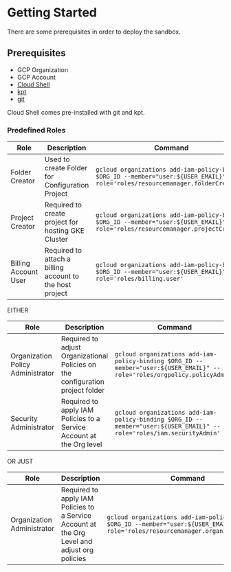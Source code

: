 Getting Started
===============

There are some prerequisites in order to deploy the sandbox.

Prerequisites
-------------

*   GCP Organization
*   GCP Account
*   [Cloud Shell](https://cloud.google.com/shell)
*   [kpt](https://github.com/GoogleContainerTools/kpt)
*   [git](https://git-scm.com/)

Cloud Shell comes pre-installed with git and kpt.

### Predefined Roles

| Role | Description | Command |
| --- | --- | --- |
| Folder Creator | Used to create Folder for Configuration Project | `gcloud organizations add-iam-policy-binding $ORG_ID --member="user:${USER_EMAIL}" --role='roles/resourcemanager.folderCreator'`|
| Project Creator | Required to create project for hosting GKE Cluster | `gcloud organizations add-iam-policy-binding $ORG_ID --member="user:${USER_EMAIL}" --role='roles/resourcemanager.projectCreator'` |
| Billing Account User | Required to attach a billing account to the host project | `gcloud organizations add-iam-policy-binding $ORG_ID --member="user:${USER_EMAIL}" --role='roles/billing.user'` |

EITHER

| Role | Description | Command |
| --- | --- | --- |
| Organization Policy Administrator | Required to adjust Organizational Policies on the configuration project folder | `gcloud organizations add-iam-policy-binding $ORG_ID --member="user:${USER_EMAIL}" --role='roles/orgpolicy.policyAdmin'` |
| Security Administrator | Required to apply IAM Policies to a Service Account at the Org level | `gcloud organizations add-iam-policy-binding $ORG_ID --member="user:${USER_EMAIL}" --role='roles/iam.securityAdmin'` |

OR JUST

| Role | Description | Command |
| --- | --- | --- |
| Organization Administrator | Required to apply IAM Policies to a Service Account at the Org Level and adjust org policies | `gcloud organizations add-iam-policy-binding $ORG_ID --member="user:${USER_EMAIL}" --role='roles/resourcemanager.organizationAdmin'` | 
